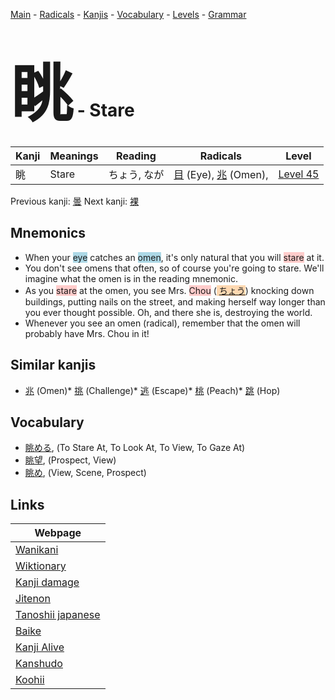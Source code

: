 <style> bigfont {font-size: 100px}</style>
[Main](../index.md) -
[Radicals](../radicals.md) -
[Kanjis](../kanjis.md) -
[Vocabulary](../vocabulary.md) -
[Levels](../levels.md) -
[Grammar](../grammar.md)
# <bigfont> 眺</bigfont> - Stare 

| Kanji | Meanings | Reading | Radicals | Level |
| --- | --- | --- | --- | --- |
| 眺 | Stare | ちょう, なが | [目](../radicals/目.md) (Eye), [兆](../radicals/兆.md) (Omen),  | [Level 45](../levels/wk_level45.md) |

Previous kanji: [曇](曇.md) Next kanji: [裸](裸.md) 

## Mnemonics
 * When your <span style="background-color:#ADD8E6"> eye</span> catches an <span style="background-color:#ADD8E6"> omen</span>, it's only natural that you will <span style="background-color:#ffcccb"> stare</span> at it. 
* You don't see omens that often, so of course you're going to stare. We'll imagine what the omen is in the reading mnemonic.
* As you <span style="background-color:#ffcccb"> stare</span> at the omen, you see Mrs. <span style="background-color:#ffcccb"> Chou</span> (<span style="background-color:#fed8b1"> [ちょう](https://jisho.org/search/ちょう)</span>) knocking down buildings, putting nails on the street, and making herself way longer than you ever thought possible. Oh, and there she is, destroying the world.
* Whenever you see an omen (radical), remember that the omen will probably have Mrs. Chou in it!


## Similar kanjis
 * [兆](兆.md) (Omen)* [挑](挑.md) (Challenge)* [逃](逃.md) (Escape)* [桃](桃.md) (Peach)* [跳](跳.md) (Hop)


## Vocabulary
 * [眺める](../vocabulary/眺.md), (To Stare At, To Look At, To View, To Gaze At)
* [眺望](../vocabulary/眺.md), (Prospect, View)
* [眺め](../vocabulary/眺.md), (View, Scene, Prospect)



## Links 

| Webpage |
| --- |
| [Wanikani          ](https://www.wanikani.com/kanji/眺) |
| [Wiktionary        ](https://en.wiktionary.org/wiki/眺) |
| [Kanji damage      ](http://www.kanjidamage.com/kanji/search?utf8=✓&q=眺) |
| [Jitenon           ](https://jitenon.com/kanji/眺) |
| [Tanoshii japanese ](https://www.tanoshiijapanese.com/dictionary/kanji.cfm?k=眺) |
| [Baike             ](https://baike.baidu.com/item/眺) |
| [Kanji Alive       ](https://app.kanjialive.com/眺) |
| [Kanshudo          ](https://www.kanshudo.com/searchmn?q=眺) |
| [Koohii            ](https://kanji.koohii.com/study/kanji/眺) |
